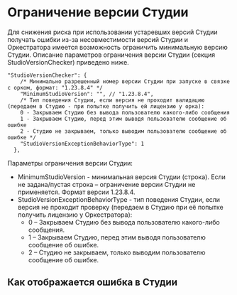 # Ограничение версии Студии 

Для снижения риска при использовании устаревших версий Студии получать ошибки из-за несовместимости версий Студии и Оркестратора имеется возможность ограничить минимальную версию Студии. 
Описание параметров ограничения версии Студии (секция StudioVersionChecker) приведено ниже.

```
"StudioVersionChecker": {
    /* Минимально разрешенный номер версии Студии при запуске в связке с орком, формат: "1.23.8.4" */
    "MinimumStudioVersion": "", // "1.23.8.4",
    /* Тип поведения Студии, если версия не проходит валидацию (передаем в Студию - при попытке получить ей лицензию у орка):
    0 - Закрываем Студию без вывода пользователю какого-либо сообщения
    1 - Закрываем Студию, перед этим выводя пользователю сообщение об ошибке
    2 - Студию не закрываем, только выводим пользователю сообщение об ошибке */
    "StudioVersionExceptionBehaviorType": 1
  },
```

Параметры ограничения версии Студии:

* MinimumStudioVersion - минимальная версия Студии (строка). Если не задана/пустая строка – ограничение версии Студии не применяется. Формат версии 1.23.8.4.
* StudioVersionExceptionBehaviorType - тип поведения Студии, если версия не проходит проверку (передаем в Студию при её попытке получить лицензию у Оркестратора):
  * 0 – Закрываем Студию без вывода пользователю какого-либо сообщения.
  * 1 – Закрываем Студию, перед этим выводя пользователю сообщение об ошибке.
  * 2 – Студию не закрываем, только выводим пользователю сообщение об ошибке.
 

## Как отображается ошибка в Студии

